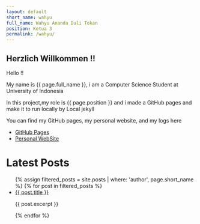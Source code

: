 ```yaml
---
layout: default
short_name: wahyu
full_name: Wahyu Ananda Duli Tokan
position: Ketua 3
permalink: /wahyu/
---
```



Herzlich Willkommen !!
---

Hello !!

My name is {{ page.full_name }}, i am a Computer Science Student at University of Indonesia

In this project,my role is {{ page.position }} and i made a GitHub pages and make it to run locally by Local jekyll

You can find my GitHub pages, my personal website, and my logs here

- [GitHub Pages](https://wahyuadt.github.io/extra182)
- [Personal WebSite](https://tumpeng1.herokuapp.com)  

<h1>Latest Posts</h1>
<ul>
  {% assign filtered_posts = site.posts | where: 'author', page.short_name %}
  {% for post in filtered_posts %}
    <li><a href="{{ post.url }}">{{ post.title }}</a></li>
    <p>{{ post.excerpt }}</p>
  {% endfor %}
</ul>


